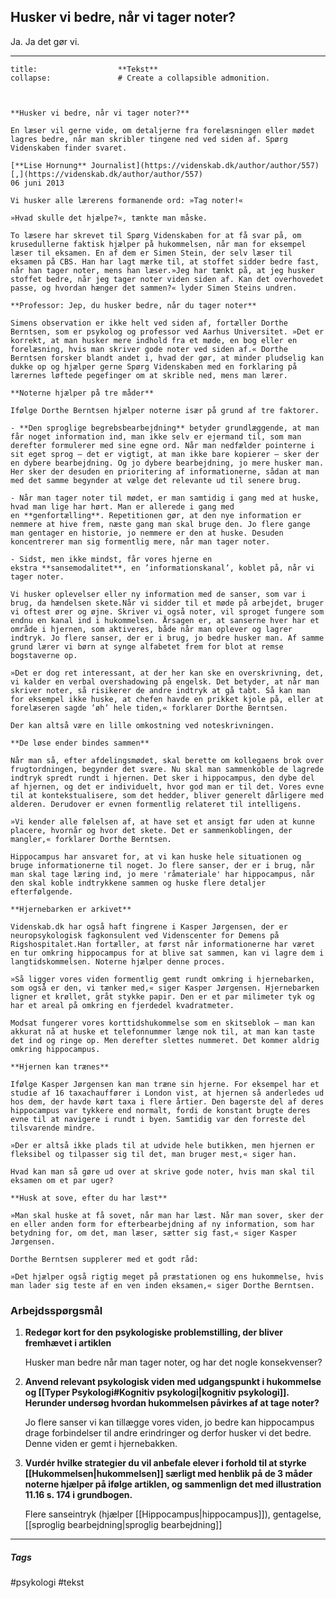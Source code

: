 ## Husker vi bedre, når vi tager noter?
Ja. Ja det gør vi.    

---      
```ad-example # Admonition type. See below for a list of available types.
title:                  **Tekst**
collapse:               # Create a collapsible admonition.

          

**Husker vi bedre, når vi tager noter?**

En læser vil gerne vide, om detaljerne fra forelæsningen eller mødet lagres bedre, når man skribler tingene ned ved siden af. Spørg Videnskaben finder svaret.

[**Lise Hornung** Journalist](https://videnskab.dk/author/author/557)[,](https://videnskab.dk/author/author/557)
06 juni 2013

Vi husker alle lærerens formanende ord: »Tag noter!«

»Hvad skulle det hjælpe?«, tænkte man måske.

To læsere har skrevet til Spørg Videnskaben for at få svar på, om krusedullerne faktisk hjælper på hukommelsen, når man for eksempel læser til eksamen. En af dem er Simen Stein, der selv læser til eksamen på CBS. Han har lagt mærke til, at stoffet sidder bedre fast, når han tager noter, mens han læser.»Jeg har tænkt på, at jeg husker stoffet bedre, når jeg tager noter viden siden af. Kan det overhovedet passe, og hvordan hænger det sammen?« lyder Simen Steins undren.

**Professor: Jep, du husker bedre, når du tager noter**

Simens observation er ikke helt ved siden af, fortæller Dorthe Berntsen, som er psykolog og professor ved Aarhus Universitet. »Det er korrekt, at man husker mere indhold fra et møde, en bog eller en forelæsning, hvis man skriver gode noter ved siden af.« Dorthe Berntsen forsker blandt andet i, hvad der gør, at minder pludselig kan dukke op og hjælper gerne Spørg Videnskaben med en forklaring på lærernes løftede pegefinger om at skrible ned, mens man lærer.

**Noterne hjælper på tre måder**

Ifølge Dorthe Berntsen hjælper noterne især på grund af tre faktorer.

- **Den sproglige begrebsbearbejdning** betyder grundlæggende, at man får noget information ind, man ikke selv er ejermand til, som man derefter formulerer med sine egne ord. Når man nedfælder pointerne i sit eget sprog – det er vigtigt, at man ikke bare kopierer – sker der en dybere bearbejdning. Og jo dybere bearbejdning, jo mere husker man. Her sker der desuden en prioritering af informationerne, sådan at man med det samme begynder at vælge det relevante ud til senere brug. 

- Når man tager noter til mødet, er man samtidig i gang med at huske, hvad man lige har hørt. Man er allerede i gang med en **genfortælling**. Repetitionen gør, at den nye information er nemmere at hive frem, næste gang man skal bruge den. Jo flere gange man gentager en historie, jo nemmere er den at huske. Desuden koncentrerer man sig formentlig mere, når man tager noter. 

- Sidst, men ikke mindst, får vores hjerne en ekstra **sansemodalitet**, en ’informationskanal’, koblet på, når vi tager noter.

Vi husker oplevelser eller ny information med de sanser, som var i brug, da hændelsen skete.Når vi sidder til et møde på arbejdet, bruger vi oftest ører og øjne. Skriver vi også noter, vil sproget fungere som endnu en kanal ind i hukommelsen. Årsagen er, at sanserne hver har et område i hjernen, som aktiveres, både når man oplever og lagrer indtryk. Jo flere sanser, der er i brug, jo bedre husker man. Af samme grund lærer vi børn at synge alfabetet frem for blot at remse bogstaverne op.

»Det er dog ret interessant, at der her kan ske en overskrivning, det, vi kalder en verbal overshadowing på engelsk. Det betyder, at når man skriver noter, så risikerer de andre indtryk at gå tabt. Så kan man for eksempel ikke huske, at chefen havde en prikket kjole på, eller at forelæseren sagde ’øh’ hele tiden,« forklarer Dorthe Berntsen.

Der kan altså være en lille omkostning ved noteskrivningen.

**De løse ender bindes sammen**

Når man så, efter afdelingsmødet, skal berette om kollegaens brok over frugtordningen, begynder det svære. Nu skal man sammenkoble de lagrede indtryk spredt rundt i hjernen. Det sker i hippocampus, den dybe del af hjernen, og det er individuelt, hvor god man er til det. Vores evne til at kontekstualisere, som det hedder, bliver generelt dårligere med alderen. Derudover er evnen formentlig relateret til intelligens.

»Vi kender alle følelsen af, at have set et ansigt før uden at kunne placere, hvornår og hvor det skete. Det er sammenkoblingen, der mangler,« forklarer Dorthe Berntsen.

Hippocampus har ansvaret for, at vi kan huske hele situationen og bruge informationerne til noget. Jo flere sanser, der er i brug, når man skal tage læring ind, jo mere 'råmateriale' har hippocampus, når den skal koble indtrykkene sammen og huske flere detaljer efterfølgende.

**Hjernebarken er arkivet**

Videnskab.dk har også haft fingrene i Kasper Jørgensen, der er neuropsykologisk fagkonsulent ved Videnscenter for Demens på Rigshospitalet.Han fortæller, at først når informationerne har været en tur omkring hippocampus for at blive sat sammen, kan vi lagre dem i langtidskommelsen. Noterne hjælper denne proces.

»Så ligger vores viden formentlig gemt rundt omkring i hjernebarken, som også er den, vi tænker med,« siger Kasper Jørgensen. Hjernebarken ligner et krøllet, gråt stykke papir. Den er et par milimeter tyk og har et areal på omkring en fjerdedel kvadratmeter.

Modsat fungerer vores korttidshukommelse som en skitseblok – man kan akkurat nå at huske et telefonnummer længe nok til, at man kan taste det ind og ringe op. Men derefter slettes nummeret. Det kommer aldrig omkring hippocampus.

**Hjernen kan trænes**

Ifølge Kasper Jørgensen kan man træne sin hjerne. For eksempel har et studie af 16 taxachauffører i London vist, at hjernen så anderledes ud hos dem, der havde kørt taxa i flere årtier. Den bagerste del af deres hippocampus var tykkere end normalt, fordi de konstant brugte deres evne til at navigere i rundt i byen. Samtidig var den forreste del tilsvarende mindre.

»Der er altså ikke plads til at udvide hele butikken, men hjernen er fleksibel og tilpasser sig til det, man bruger mest,« siger han.

Hvad kan man så gøre ud over at skrive gode noter, hvis man skal til eksamen om et par uger?

**Husk at sove, efter du har læst**

»Man skal huske at få sovet, når man har læst. Når man sover, sker der en eller anden form for efterbearbejdning af ny information, som har betydning for, om det, man læser, sætter sig fast,« siger Kasper Jørgensen.

Dorthe Berntsen supplerer med et godt råd:

»Det hjælper også rigtig meget på præstationen og ens hukommelse, hvis man lader sig teste af en ven inden eksamen,« siger Dorthe Berntsen.

```


### Arbejdsspørgsmål

1. **Redegør kort for den psykologiske problemstilling, der bliver fremhævet i artiklen**
	
	Husker man bedre når man tager noter, og har det nogle konsekvenser?

2.  **Anvend relevant psykologisk viden med udgangspunkt i hukommelse og [[Typer Psykologi#Kognitiv psykologi|kognitiv psykologi]]. Herunder undersøg hvordan hukommelsen påvirkes af at tage noter?**

	 Jo flere sanser vi kan tillægge vores viden, jo bedre kan hippocampus drage forbindelser til andre erindringer og derfor husker vi det bedre. Denne viden er gemt i hjernebakken.

3.  **Vurdér hvilke strategier du vil anbefale elever i forhold til at styrke [[Hukommelsen|hukommelsen]] særligt med henblik på de 3 måder noterne hjælper på ifølge artiklen, og sammenlign det med illustration 11.16 s. 174 i grundbogen.**

	Flere sanseintryk (hjælper [[Hippocampus|hippocampus]]), gentagelse, [[sproglig bearbejdning|sproglig bearbejdning]] 
	

---
##### Tags
#psykologi
#tekst